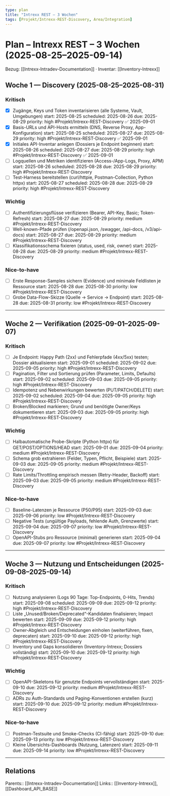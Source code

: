 ```yaml
---
type: plan
title: "Intrexx REST – 3 Wochen"
tags: [Projekt/Intrexx-REST-Discovery, Area/Integration]
---
```


# Plan – Intrexx REST – 3 Wochen (2025-08-25–2025-09-14)
Bezug: [[Intrexx-Intradev-Documentation]] · Inventar: [[Inventory-Intrexx]]

## Woche 1 — Discovery (2025-08-25–2025-08-31)

### Kritisch
- [x] Zugänge, Keys und Token inventarisieren (alle Systeme, Vault, Umgebungen)  start: 2025-08-25 scheduled: 2025-08-26 due: 2025-08-29 priority: high #Projekt/Intrexx-REST-Discovery ✅ 2025-09-01
- [x] Basis-URLs und API-Hosts ermitteln (DNS, Reverse Proxy, App-Konfiguration)  start: 2025-08-25 scheduled: 2025-08-27 due: 2025-08-29 priority: high #Projekt/Intrexx-REST-Discovery ✅ 2025-09-01
- [x] Initiales API-Inventar anlegen (Dossiers je Endpoint beginnen)  start: 2025-08-26 scheduled: 2025-08-27 due: 2025-08-29 priority: high #Projekt/Intrexx-REST-Discovery ✅ 2025-09-01
- [ ] Logquellen und Metriken identifizieren (Access-/App-Logs, Proxy, APM)  start: 2025-08-26 scheduled: 2025-08-28 due: 2025-08-29 priority: high  #Projekt/Intrexx-REST-Discovery
- [ ] Test-Harness bereitstellen (curl/httpie, Postman-Collection, Python httpx)  start: 2025-08-27 scheduled: 2025-08-28 due: 2025-08-29 priority: high  #Projekt/Intrexx-REST-Discovery

### Wichtig
- [ ] Authentifizierungsflüsse verifizieren (Bearer, API-Key, Basic; Token-Refresh)  start: 2025-08-27 due: 2025-08-29 priority: medium  #Projekt/Intrexx-REST-Discovery
- [ ] Well-known-Pfade prüfen (/openapi.json, /swagger, /api-docs, /v3/api-docs)  start: 2025-08-27 due: 2025-08-29 priority: medium  #Projekt/Intrexx-REST-Discovery
- [ ] Klassifikationsschema fixieren (status, used, risk, owner)  start: 2025-08-28 due: 2025-08-29 priority: medium  #Projekt/Intrexx-REST-Discovery

### Nice-to-have
- [ ] Erste Response-Samples sichern (Evidence) und minimale Feldlisten je Ressource  start: 2025-08-28 due: 2025-08-30 priority: low  #Projekt/Intrexx-REST-Discovery
- [ ] Grobe Data-Flow-Skizze (Quelle → Service → Endpoint)  start: 2025-08-28 due: 2025-08-31 priority: low  #Projekt/Intrexx-REST-Discovery

---

## Woche 2 — Verifikation (2025-09-01–2025-09-07)

### Kritisch
- [ ] Je Endpoint: Happy Path (2xx) und Fehlerpfade (4xx/5xx) testen; Dossier aktualisieren  start: 2025-09-01 scheduled: 2025-09-02 due: 2025-09-05 priority: high  #Projekt/Intrexx-REST-Discovery
- [ ] Pagination, Filter und Sortierung prüfen (Parameter, Limits, Defaults)  start: 2025-09-02 scheduled: 2025-09-03 due: 2025-09-05 priority: high  #Projekt/Intrexx-REST-Discovery
- [ ] Idempotenz und Nebenwirkungen bewerten (PUT/PATCH/DELETE)  start: 2025-09-02 scheduled: 2025-09-04 due: 2025-09-05 priority: high  #Projekt/Intrexx-REST-Discovery
- [ ] Broken/Blocked markieren; Grund und benötigte Owner/Keys dokumentieren  start: 2025-09-03 due: 2025-09-05 priority: high  #Projekt/Intrexx-REST-Discovery

### Wichtig
- [ ] Halbautomatische Probe-Skripte (Python httpx) für GET/POST/OPTIONS/HEAD  start: 2025-09-01 due: 2025-09-04 priority: medium  #Projekt/Intrexx-REST-Discovery
- [ ] Schema grob extrahieren (Felder, Typen, Pflicht, Beispiele)  start: 2025-09-03 due: 2025-09-05 priority: medium  #Projekt/Intrexx-REST-Discovery
- [ ] Rate Limits/Throttling empirisch messen (Retry-Header, Backoff)  start: 2025-09-03 due: 2025-09-05 priority: medium  #Projekt/Intrexx-REST-Discovery

### Nice-to-have
- [ ] Baseline-Latenzen je Ressource (P50/P95)  start: 2025-09-03 due: 2025-09-06 priority: low  #Projekt/Intrexx-REST-Discovery
- [ ] Negative Tests (ungültige Payloads, fehlende Auth, Grenzwerte)  start: 2025-09-04 due: 2025-09-07 priority: low  #Projekt/Intrexx-REST-Discovery
- [ ] OpenAPI-Stubs pro Ressource (minimal) generieren  start: 2025-09-04 due: 2025-09-07 priority: low  #Projekt/Intrexx-REST-Discovery

---

## Woche 3 — Nutzung und Entscheidungen (2025-09-08–2025-09-14)

### Kritisch
- [ ] Nutzung analysieren (Logs 90 Tage: Top-Endpoints, 0-Hits, Trends)  start: 2025-09-08 scheduled: 2025-09-09 due: 2025-09-12 priority: high  #Projekt/Intrexx-REST-Discovery
- [ ] Liste „Unused/Broken/Deprecated“-Kandidaten finalisieren; Impact bewerten  start: 2025-09-09 due: 2025-09-12 priority: high  #Projekt/Intrexx-REST-Discovery
- [ ] Owner-Abgleich und Entscheidungen einholen (weiterführen, fixen, deprecaten)  start: 2025-09-10 due: 2025-09-12 priority: high  #Projekt/Intrexx-REST-Discovery
- [ ] Inventory und Gaps konsolidieren (Inventory-Intrexx; Dossiers vollständig)  start: 2025-09-10 due: 2025-09-12 priority: high  #Projekt/Intrexx-REST-Discovery

### Wichtig
- [ ] OpenAPI-Skeletons für genutzte Endpoints vervollständigen  start: 2025-09-10 due: 2025-09-12 priority: medium  #Projekt/Intrexx-REST-Discovery
- [ ] ADRs zu Auth-Standards und Paging-Konventionen erstellen (kurz)  start: 2025-09-10 due: 2025-09-12 priority: medium  #Projekt/Intrexx-REST-Discovery

### Nice-to-have
- [ ] Postman-Testsuite und Smoke-Checks (CI-fähig)  start: 2025-09-10 due: 2025-09-13 priority: low  #Projekt/Intrexx-REST-Discovery
- [ ] Kleine Übersichts-Dashboards (Nutzung, Latenzen)  start: 2025-09-11 due: 2025-09-14 priority: low  #Projekt/Intrexx-REST-Discovery

---

## Relations
Parents:: [[Intrexx-Intradev-Documentation]]
Links:: [[Inventory-Intrexx]], [[Dashboard_API_BASE]]
